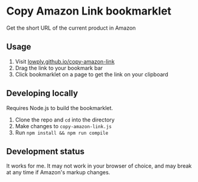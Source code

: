 # Copy Amazon Link bookmarklet

Get the short URL of the current product in Amazon

## Usage

1. Visit [lowply.github.io/copy-amazon-link](https://lowply.github.io/copy-amazon-link/)
1. Drag the link to your bookmark bar
1. Click bookmarklet on a page to get the link on your clipboard

## Developing locally

Requires Node.js to build the bookmarklet.

1. Clone the repo and `cd` into the directory
1. Make changes to `copy-amazon-link.js`
1. Run `npm install && npm run compile`

## Development status

It works for me. It may not work in your browser of choice, and may break at any time if Amazon's markup changes.

